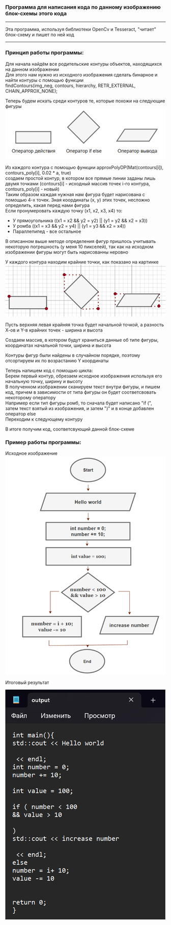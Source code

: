 ### Программа для написания кода по данному изображению блок-схемы этого кода
---
Эта программа, используя библиотеки OpenCv и Tesseract, "читает" блок-схему и пишет по ней код    
___
### Принцип работы программы:      
Для начала найдём все родительские контуры объектов, находящихся на данном изображении      
Для этого нам нужно из исходного изображения сделать бинарное и найти контуры с помощью функции      
findContours(img_neg, contours, hierarchy, RETR_EXTERNAL, CHAIN_APPROX_NONE);     

Теперь будем искать среди контуров те, которые похожи на следующие фигуры
![the image of the player](https://github.com/Shestov-Artem/Flowchart_scan_program/blob/master/Снимок%20экрана%202024-04-17%20002456.png)      

Из каждого контура с помощью функции approxPolyDP(Mat(contours[i]), contours_poly[i], 0.02 * a, true)     
создаем простой контур, в котором все прямые линии заданы лишь двумя точками (contours[i] - исходный массив точек i-го контура, contours_poly[i] - новый)    
Таким образом каждая нужная нам фигура будет нарисована с помощью 4-х точек. Зная координаты (x, y) этих точек, несложно определить, какая перед нами фигура    
Если пронумеровать каждую точку (x1, x2, x3, x4) то:      
+ У прямоугольника ((x1 = x2 && y2 = y2) || (y1 = y2 && x2 = x3))
+ У ромба ((x1 = x3 && y2 = y4) || (y1 = y3 && x2 = x4))
+ Параллепипед - все остальное

В описанном выше методе определения фигур пришлось учитывать некоторую погрешность (у меня 10 пикселей), так как на исходном изображении фигуры могут 
быть нарисованны неровно     

У каждого контура находим крайние точки, как показано на картинке     
![the image of the player](https://github.com/Shestov-Artem/Flowchart_scan_program/blob/master/Снимок%20экрана%202024-04-17%20003325.png)      

Пусть верхняя левая крайняя точка будет начальной точкой, а разность Х-ов и Y-в крайних точек - ширина и высота        

Создаем массив, в котором будут храниться данные об типе фигуры, координатах начальной точки, ширина и высота

Контуры фигур были найдены в случайном порядке, поэтому отсортируем их по возрастанию Y координаты     

Теперь напишем код с помощью цикла:      
Берем первый контур, обрезаем исходное изображения используя его начальную точку, ширину и высоту       
В полученном изображении сканируем текст внутри фигуры, и пишем код, причем в зависимости от типа фигуры он будет соответсвовать некоторому оператору       
Например если тип фигуры ромб, то сначала будет написано "if (", затем текст взятый из изображения, и затем ")" и в конце добавлен оператор else       
Переходим к следующему контуру       

В итоге получим код, соответсвующий данной блок-схеме     

### Пример работы программы:     
Исходное изображение    
![the image of the player](https://github.com/Shestov-Artem/Flowchart_scan_program/blob/master/Снимок%20экрана%202024-04-16%20214559.png)    

Итоговый результат      

![the image of the player](https://github.com/Shestov-Artem/Flowchart_scan_program/blob/master/Снимок%20экрана%202024-04-16%20224528.png)


